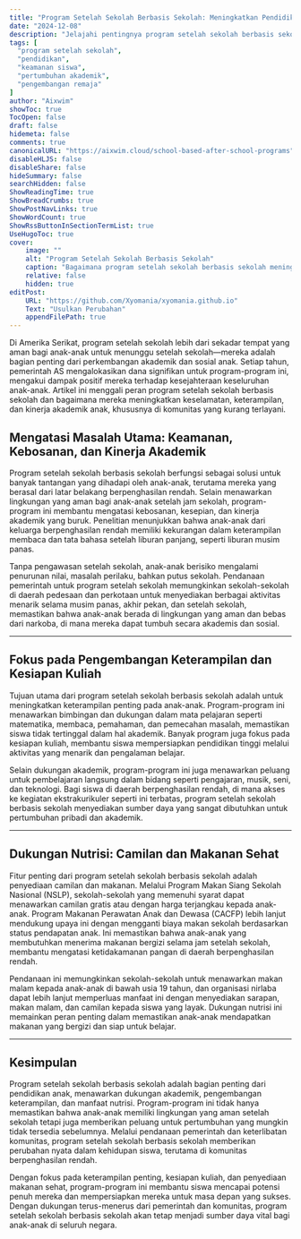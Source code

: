 ```yaml
---
title: "Program Setelah Sekolah Berbasis Sekolah: Meningkatkan Pendidikan dan Keamanan untuk Anak"
date: "2024-12-08"
description: "Jelajahi pentingnya program setelah sekolah berbasis sekolah dan bagaimana program ini berkontribusi pada pertumbuhan akademik, keselamatan, dan kesejahteraan anak."
tags: [
  "program setelah sekolah",
  "pendidikan",
  "keamanan siswa",
  "pertumbuhan akademik",
  "pengembangan remaja"
]
author: "Aixwim"
showToc: true
TocOpen: false
draft: false
hidemeta: false
comments: true
canonicalURL: "https://aixwim.cloud/school-based-after-school-programs"
disableHLJS: false
disableShare: false
hideSummary: false
searchHidden: false
ShowReadingTime: true
ShowBreadCrumbs: true
ShowPostNavLinks: true
ShowWordCount: true
ShowRssButtonInSectionTermList: true
UseHugoToc: true
cover:
    image: ""
    alt: "Program Setelah Sekolah Berbasis Sekolah"
    caption: "Bagaimana program setelah sekolah berbasis sekolah meningkatkan pendidikan dan keamanan"
    relative: false
    hidden: true
editPost:
    URL: "https://github.com/Xyomania/xyomania.github.io"
    Text: "Usulkan Perubahan"
    appendFilePath: true
---
```


Di Amerika Serikat, program setelah sekolah lebih dari sekadar tempat yang aman bagi anak-anak untuk menunggu setelah sekolah—mereka adalah bagian penting dari perkembangan akademik dan sosial anak. Setiap tahun, pemerintah AS mengalokasikan dana signifikan untuk program-program ini, mengakui dampak positif mereka terhadap kesejahteraan keseluruhan anak-anak. Artikel ini menggali peran program setelah sekolah berbasis sekolah dan bagaimana mereka meningkatkan keselamatan, keterampilan, dan kinerja akademik anak, khususnya di komunitas yang kurang terlayani.

<!--more-->

## Mengatasi Masalah Utama: Keamanan, Kebosanan, dan Kinerja Akademik

Program setelah sekolah berbasis sekolah berfungsi sebagai solusi untuk banyak tantangan yang dihadapi oleh anak-anak, terutama mereka yang berasal dari latar belakang berpenghasilan rendah. Selain menawarkan lingkungan yang aman bagi anak-anak setelah jam sekolah, program-program ini membantu mengatasi kebosanan, kesepian, dan kinerja akademik yang buruk. Penelitian menunjukkan bahwa anak-anak dari keluarga berpenghasilan rendah memiliki kekurangan dalam keterampilan membaca dan tata bahasa setelah liburan panjang, seperti liburan musim panas.

Tanpa pengawasan setelah sekolah, anak-anak berisiko mengalami penurunan nilai, masalah perilaku, bahkan putus sekolah. Pendanaan pemerintah untuk program setelah sekolah memungkinkan sekolah-sekolah di daerah pedesaan dan perkotaan untuk menyediakan berbagai aktivitas menarik selama musim panas, akhir pekan, dan setelah sekolah, memastikan bahwa anak-anak berada di lingkungan yang aman dan bebas dari narkoba, di mana mereka dapat tumbuh secara akademis dan sosial.

---

## Fokus pada Pengembangan Keterampilan dan Kesiapan Kuliah

Tujuan utama dari program setelah sekolah berbasis sekolah adalah untuk meningkatkan keterampilan penting pada anak-anak. Program-program ini menawarkan bimbingan dan dukungan dalam mata pelajaran seperti matematika, membaca, pemahaman, dan pemecahan masalah, memastikan siswa tidak tertinggal dalam hal akademik. Banyak program juga fokus pada kesiapan kuliah, membantu siswa mempersiapkan pendidikan tinggi melalui aktivitas yang menarik dan pengalaman belajar.

Selain dukungan akademik, program-program ini juga menawarkan peluang untuk pembelajaran langsung dalam bidang seperti pengajaran, musik, seni, dan teknologi. Bagi siswa di daerah berpenghasilan rendah, di mana akses ke kegiatan ekstrakurikuler seperti ini terbatas, program setelah sekolah berbasis sekolah menyediakan sumber daya yang sangat dibutuhkan untuk pertumbuhan pribadi dan akademik.

---

## Dukungan Nutrisi: Camilan dan Makanan Sehat

Fitur penting dari program setelah sekolah berbasis sekolah adalah penyediaan camilan dan makanan. Melalui Program Makan Siang Sekolah Nasional (NSLP), sekolah-sekolah yang memenuhi syarat dapat menawarkan camilan gratis atau dengan harga terjangkau kepada anak-anak. Program Makanan Perawatan Anak dan Dewasa (CACFP) lebih lanjut mendukung upaya ini dengan mengganti biaya makan sekolah berdasarkan status pendapatan anak. Ini memastikan bahwa anak-anak yang membutuhkan menerima makanan bergizi selama jam setelah sekolah, membantu mengatasi ketidakamanan pangan di daerah berpenghasilan rendah.

Pendanaan ini memungkinkan sekolah-sekolah untuk menawarkan makan malam kepada anak-anak di bawah usia 19 tahun, dan organisasi nirlaba dapat lebih lanjut memperluas manfaat ini dengan menyediakan sarapan, makan malam, dan camilan kepada siswa yang layak. Dukungan nutrisi ini memainkan peran penting dalam memastikan anak-anak mendapatkan makanan yang bergizi dan siap untuk belajar.

---

## Kesimpulan

Program setelah sekolah berbasis sekolah adalah bagian penting dari pendidikan anak, menawarkan dukungan akademik, pengembangan keterampilan, dan manfaat nutrisi. Program-program ini tidak hanya memastikan bahwa anak-anak memiliki lingkungan yang aman setelah sekolah tetapi juga memberikan peluang untuk pertumbuhan yang mungkin tidak tersedia sebelumnya. Melalui pendanaan pemerintah dan keterlibatan komunitas, program setelah sekolah berbasis sekolah memberikan perubahan nyata dalam kehidupan siswa, terutama di komunitas berpenghasilan rendah.

Dengan fokus pada keterampilan penting, kesiapan kuliah, dan penyediaan makanan sehat, program-program ini membantu siswa mencapai potensi penuh mereka dan mempersiapkan mereka untuk masa depan yang sukses. Dengan dukungan terus-menerus dari pemerintah dan komunitas, program setelah sekolah berbasis sekolah akan tetap menjadi sumber daya vital bagi anak-anak di seluruh negara.
